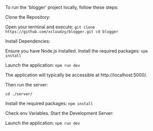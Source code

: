 To run the 'blogger' project locally, follow these steps:

Clone the Repository:

Open your terminal and execute:
`git clone https://github.com/xcloudzy/blogger.git
cd blogger`


Install Dependencies:

Ensure you have Node.js installed.
Install the required packages:
`npm install`

Launch the application:
`npm run dev`

The application will typically be accessible at http://localhost:5000/.

Then run the server: 

`cd ./server/`

Install the required packages:
`npm install`

Check env Variables.
Start the Development Server:

Launch the application:
`npm run dev`


